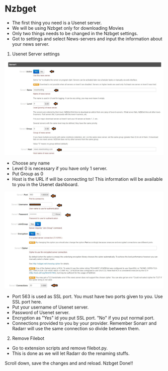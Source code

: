 # Nzbget

- The first thing you need is a Usenet server.
- We will be using Nzbget only for downloading Movies
- Only two things needs to be changed in the Nzbget settings.
- Got to settings and select News-servers and input the information about your news server. 

1) Usenet Server settings

![GitHub Logo](../images/NZB1.jpg)

- Choose any name
- Level 0 is necessary if you have only 1 server.
- Put Group as 0
- Host is the URL if will be connecting to! This information will be available to you in the Usenet dashboard.

![GitHub Logo](../images/NZB2.jpg)

- Port 563 is used as SSL port. You must have two ports given to you. Use SSL port here.
- Put your username of Usenet server.
- Password of Usenet server.
- Encryption as "Yes" id you put SSL port. "No" if you put normal port.
- Connections provided to you by your provider. Remember Sonarr and Radarr will use the same connection so divide between them.

2) Remove Filebot

- Go to extension scripts and remove filebot.py.
- This is done as we will let Radarr do the renaming stuffs. 

Scroll down, save the changes and and reload. Nzbget Done!!